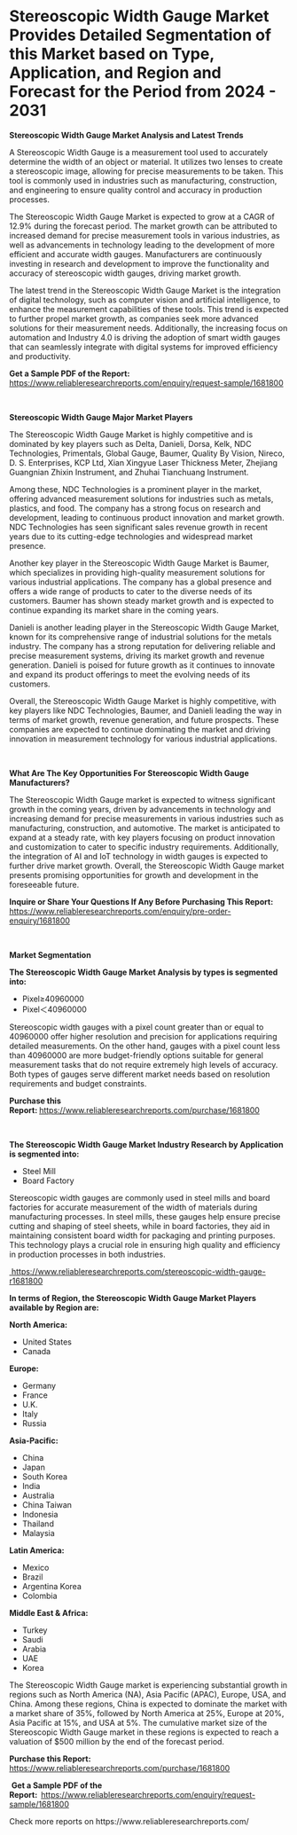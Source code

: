 <p><h1>Stereoscopic Width Gauge Market Provides Detailed Segmentation of this Market based on Type, Application, and Region and Forecast for the Period from 2024 - 2031</h1></p><p><strong>Stereoscopic Width Gauge Market Analysis and Latest Trends</strong></p>
<p><p>A Stereoscopic Width Gauge is a measurement tool used to accurately determine the width of an object or material. It utilizes two lenses to create a stereoscopic image, allowing for precise measurements to be taken. This tool is commonly used in industries such as manufacturing, construction, and engineering to ensure quality control and accuracy in production processes.</p><p>The Stereoscopic Width Gauge Market is expected to grow at a CAGR of 12.9% during the forecast period. The market growth can be attributed to increased demand for precise measurement tools in various industries, as well as advancements in technology leading to the development of more efficient and accurate width gauges. Manufacturers are continuously investing in research and development to improve the functionality and accuracy of stereoscopic width gauges, driving market growth.</p><p>The latest trend in the Stereoscopic Width Gauge Market is the integration of digital technology, such as computer vision and artificial intelligence, to enhance the measurement capabilities of these tools. This trend is expected to further propel market growth, as companies seek more advanced solutions for their measurement needs. Additionally, the increasing focus on automation and Industry 4.0 is driving the adoption of smart width gauges that can seamlessly integrate with digital systems for improved efficiency and productivity.</p></p>
<p><strong>Get a Sample PDF of the Report:&nbsp;</strong> <a href="https://www.reliableresearchreports.com/enquiry/request-sample/1681800">https://www.reliableresearchreports.com/enquiry/request-sample/1681800</a></p>
<p>&nbsp;</p>
<p><strong>Stereoscopic Width Gauge Major Market Players</strong></p>
<p><p>The Stereoscopic Width Gauge Market is highly competitive and is dominated by key players such as Delta, Danieli, Dorsa, Kelk, NDC Technologies, Primentals, Global Gauge, Baumer, Quality By Vision, Nireco, D. S. Enterprises, KCP Ltd, Xian Xingyue Laser Thickness Meter, Zhejiang Guangnian Zhixin Instrument, and Zhuhai Tianchuang Instrument.</p><p>Among these, NDC Technologies is a prominent player in the market, offering advanced measurement solutions for industries such as metals, plastics, and food. The company has a strong focus on research and development, leading to continuous product innovation and market growth. NDC Technologies has seen significant sales revenue growth in recent years due to its cutting-edge technologies and widespread market presence.</p><p>Another key player in the Stereoscopic Width Gauge Market is Baumer, which specializes in providing high-quality measurement solutions for various industrial applications. The company has a global presence and offers a wide range of products to cater to the diverse needs of its customers. Baumer has shown steady market growth and is expected to continue expanding its market share in the coming years.</p><p>Danieli is another leading player in the Stereoscopic Width Gauge Market, known for its comprehensive range of industrial solutions for the metals industry. The company has a strong reputation for delivering reliable and precise measurement systems, driving its market growth and revenue generation. Danieli is poised for future growth as it continues to innovate and expand its product offerings to meet the evolving needs of its customers.</p><p>Overall, the Stereoscopic Width Gauge Market is highly competitive, with key players like NDC Technologies, Baumer, and Danieli leading the way in terms of market growth, revenue generation, and future prospects. These companies are expected to continue dominating the market and driving innovation in measurement technology for various industrial applications.</p></p>
<p>&nbsp;</p>
<p><strong>What Are The Key Opportunities For Stereoscopic Width Gauge Manufacturers?</strong></p>
<p><p>The Stereoscopic Width Gauge market is expected to witness significant growth in the coming years, driven by advancements in technology and increasing demand for precise measurements in various industries such as manufacturing, construction, and automotive. The market is anticipated to expand at a steady rate, with key players focusing on product innovation and customization to cater to specific industry requirements. Additionally, the integration of AI and IoT technology in width gauges is expected to further drive market growth. Overall, the Stereoscopic Width Gauge market presents promising opportunities for growth and development in the foreseeable future.</p></p>
<p><strong>Inquire or Share Your Questions If Any Before Purchasing This Report:</strong> <a href="https://www.reliableresearchreports.com/enquiry/pre-order-enquiry/1681800">https://www.reliableresearchreports.com/enquiry/pre-order-enquiry/1681800</a></p>
<p>&nbsp;</p>
<p><strong>Market Segmentation</strong></p>
<p><strong>The Stereoscopic Width Gauge Market Analysis by types is segmented into:</strong></p>
<p><ul><li>Pixel≥40960000</li><li>Pixel＜40960000</li></ul></p>
<p><p>Stereoscopic width gauges with a pixel count greater than or equal to 40960000 offer higher resolution and precision for applications requiring detailed measurements. On the other hand, gauges with a pixel count less than 40960000 are more budget-friendly options suitable for general measurement tasks that do not require extremely high levels of accuracy. Both types of gauges serve different market needs based on resolution requirements and budget constraints.</p></p>
<p><strong>Purchase this Report:&nbsp;</strong><a href="https://www.reliableresearchreports.com/purchase/1681800">https://www.reliableresearchreports.com/purchase/1681800</a></p>
<p>&nbsp;</p>
<p><strong>The Stereoscopic Width Gauge Market Industry Research by Application is segmented into:</strong></p>
<p><ul><li>Steel Mill</li><li>Board Factory</li></ul></p>
<p><p>Stereoscopic width gauges are commonly used in steel mills and board factories for accurate measurement of the width of materials during manufacturing processes. In steel mills, these gauges help ensure precise cutting and shaping of steel sheets, while in board factories, they aid in maintaining consistent board width for packaging and printing purposes. This technology plays a crucial role in ensuring high quality and efficiency in production processes in both industries.</p></p>
<p><a href="https://www.reliableresearchreports.com/stereoscopic-width-gauge-r1681800">&nbsp;https://www.reliableresearchreports.com/stereoscopic-width-gauge-r1681800</a></p>
<p><strong>In terms of Region, the Stereoscopic Width Gauge Market Players available by Region are:</strong></p>
<p>
    <p> <strong> North America: </strong>
        <ul>
            <li>United States</li>
            <li>Canada</li>
        </ul>
        </p> 
    <p> <strong> Europe: </strong>
        <ul>
            <li>Germany</li>
            <li>France</li>
            <li>U.K.</li>
            <li>Italy</li>
            <li>Russia</li>
        </ul>
        </p> 
    <p> <strong> Asia-Pacific: </strong>
        <ul>
            <li>China</li>
            <li>Japan</li>
            <li>South Korea</li>
            <li>India</li>
            <li>Australia</li>
            <li>China Taiwan</li>
            <li>Indonesia</li>
            <li>Thailand</li>
            <li>Malaysia</li>
        </ul>
        </p> 
    <p> <strong> Latin America: </strong>
        <ul>
            <li>Mexico</li>
            <li>Brazil</li>
            <li>Argentina Korea</li>
            <li>Colombia</li>
        </ul>
        </p> 
    <p> <strong> Middle East & Africa: </strong>
        <ul>
            <li>Turkey</li>
            <li>Saudi</li>
            <li>Arabia</li>
            <li>UAE</li>
            <li>Korea</li>
        </ul>
    </p>
    </p>
<p><p>The Stereoscopic Width Gauge market is experiencing substantial growth in regions such as North America (NA), Asia Pacific (APAC), Europe, USA, and China. Among these regions, China is expected to dominate the market with a market share of 35%, followed by North America at 25%, Europe at 20%, Asia Pacific at 15%, and USA at 5%. The cumulative market size of the Stereoscopic Width Gauge market in these regions is expected to reach a valuation of $500 million by the end of the forecast period.</p></p>
<p><strong>Purchase this Report: </strong><a href="https://www.reliableresearchreports.com/purchase/1681800">https://www.reliableresearchreports.com/purchase/1681800</a></p>
<p>&nbsp;<strong>Get a Sample PDF of the Report:&nbsp;&nbsp;</strong><a href="https://www.reliableresearchreports.com/enquiry/request-sample/1681800">https://www.reliableresearchreports.com/enquiry/request-sample/1681800</a></p>
<p><strong></strong></p>
<p>Check more reports on https://www.reliableresearchreports.com/</p>